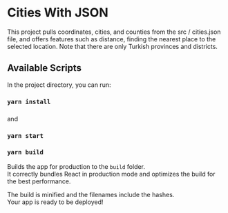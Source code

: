 # Cities With JSON

This project pulls coordinates, cities, and counties from the src / cities.json file, and offers features such as distance, finding the nearest place to the selected location. Note that there are only Turkish provinces and districts.

## Available Scripts

In the project directory, you can run:

### `yarn install`

###

and

### `yarn start`

### `yarn build`

Builds the app for production to the `build` folder.\
It correctly bundles React in production mode and optimizes the build for the best performance.

The build is minified and the filenames include the hashes.\
Your app is ready to be deployed!
